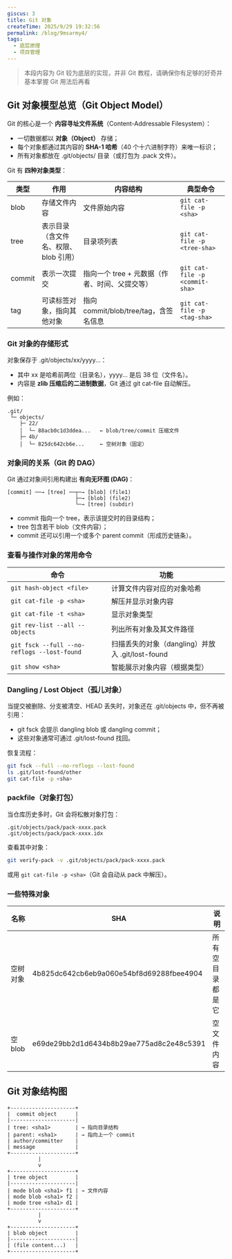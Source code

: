 ```yaml
---
giscus: 3
title: Git 对象
createTime: 2025/9/29 19:32:56
permalink: /blog/9msarmy4/
tags:
  - 底层原理
  - 项目管理
---
```


> 本段内容为 Git 较为底层的实现，并非 Git 教程，请确保你有足够的好奇并基本掌握 Git 用法后再看

## Git 对象模型总览（Git Object Model）

Git 的核心是一个 **内容寻址文件系统**（Content-Addressable Filesystem）：

- 一切数据都以 **对象（Object）** 存储；
- 每个对象都通过其内容的 **SHA-1 哈希**（40 个十六进制字符）来唯一标识；
- 所有对象都放在 .git/objects/ 目录（或打包为 .pack 文件）。

Git 有 **四种对象类型**：

| 类型   | 作用                                  | 内容结构                                       | 典型命令                       |
| ------ | ------------------------------------- | ---------------------------------------------- | ------------------------------ |
| blob   | 存储文件内容                          | 文件原始内容                                   | `git cat-file -p <sha>`        |
| tree   | 表示目录（含文件名、权限、blob 引用） | 目录项列表                                     | `git cat-file -p <tree-sha>`   |
| commit | 表示一次提交                          | 指向一个 tree + 元数据（作者、时间、父提交等） | `git cat-file -p <commit-sha>` |
| tag    | 可读标签对象，指向其他对象            | 指向 commit/blob/tree/tag，含签名信息          | `git cat-file -p <tag-sha>`    |

### Git 对象的存储形式

对象保存于 .git/objects/xx/yyyy...：

- 其中 xx 是哈希前两位（目录名），yyyy... 是后 38 位（文件名）。
- 内容是 **zlib 压缩后的二进制数据**，Git 通过 git cat-file 自动解压。

例如：

```
.git/
 └─ objects/
    ├─ 22/
    │  └─ 88acb0c1d3ddea...   ← blob/tree/commit 压缩文件
    ├─ 4b/
    │  └─ 825dc642cb6e...     ← 空树对象（固定）
```

### 对象间的关系（Git 的 DAG）

Git 通过对象间引用构建出 **有向无环图 (DAG)**：

```
[commit] ──→ [tree] ──┬─→ [blob] (file1)
                      ├─→ [blob] (file2)
                      └─→ [tree] (subdir)
```

- commit 指向一个 tree，表示该提交时的目录结构；
- tree 包含若干 blob（文件内容）；
- commit 还可以引用一个或多个 parent commit（形成历史链条）。

### 查看与操作对象的常用命令

| 命令                                        | 功能                                             |
| ------------------------------------------- | ------------------------------------------------ |
| `git hash-object <file>`                    | 计算文件内容对应的对象哈希                       |
| `git cat-file -p <sha>`                     | 解压并显示对象内容                               |
| `git cat-file -t <sha>`                     | 显示对象类型                                     |
| `git rev-list --all --objects`              | 列出所有对象及其文件路径                         |
| `git fsck --full --no-reflogs --lost-found` | 扫描丢失的对象（dangling）并放入 .git/lost-found |
| `git show <sha>`                            | 智能展示对象内容（根据类型）                     |

### Dangling / Lost Object（孤儿对象）

当提交被删除、分支被清空、HEAD 丢失时，对象还在 .git/objects 中，但不再被引用：

- git fsck 会提示 dangling blob 或 dangling commit；
- 这些对象通常可通过 .git/lost-found 找回。

恢复流程：

```bash
git fsck --full --no-reflogs --lost-found
ls .git/lost-found/other
git cat-file -p <sha>
```

### packfile（对象打包）

当仓库历史多时，Git 会将松散对象打包：

```
.git/objects/pack/pack-xxxx.pack
.git/objects/pack/pack-xxxx.idx
```

查看其中对象：

```bash
git verify-pack -v .git/objects/pack/pack-xxxx.pack
```

或用 `git cat-file -p <sha>`（Git 会自动从 pack 中解压）。

### 一些特殊对象

| 名称     | SHA                                      | 说明             |
| -------- | ---------------------------------------- | ---------------- |
| 空树对象 | 4b825dc642cb6eb9a060e54bf8d69288fbee4904 | 所有空目录都是它 |
| 空 blob  | e69de29bb2d1d6434b8b29ae775ad8c2e48c5391 | 空文件内容       |

## Git 对象结构图

```
+---------------------+
|  commit object      |
|---------------------|
| tree: <sha1>        | → 指向目录结构
| parent: <sha1>      | → 指向上一个 commit
| author/committer    |
| message             |
+---------------------+
          |
          v
+---------------------+
| tree object         |
|---------------------|
| mode blob <sha1> f1 | → 文件内容
| mode blob <sha1> f2 |
| mode tree <sha1> d1 |
+---------------------+
          |
          v
+---------------------+
| blob object         |
|---------------------|
| (file content...)   |
+---------------------+
```
